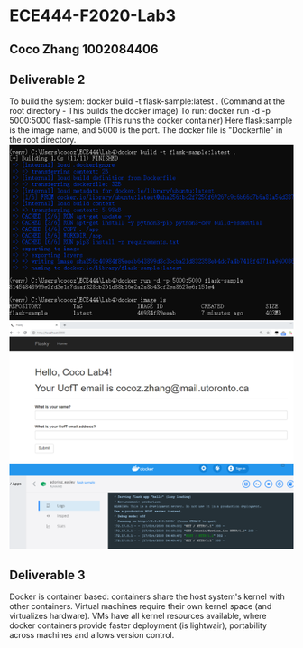 # ECE444-F2020-Lab3

## Coco Zhang 1002084406

## Deliverable 2
To build the system: docker build -t flask-sample:latest . (Command at the root directory - This builds the docker image)
To run: docker run -d -p 5000:5000 flask-sample (This runs the docker container)
Here flask:sample is the image name, and 5000 is the port. The docker file is "Dockerfile" in the root directory. 
![Alt text](images/1.png?raw=true "Docker Run Command Screenshot")
![Alt text](images/2.png?raw=true "Browser Screenshot")
![Alt text](images/3.png?raw=true "Docker Image Screenshot")


## Deliverable 3
Docker is container based: containers share the host system's kernel with other containers. Virtual machines require their own kernel space (and virtualizes hardware). VMs have all kernel resources available, where docker containers provide faster deployment (is lightwair), portability across machines and allows version control. 

